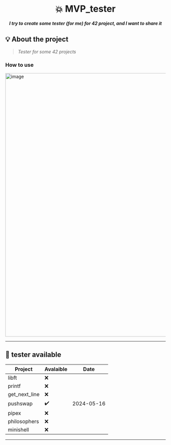 <h1 align="center">
	💥 MVP_tester
</h1>

<p align="center">
	<b><i>I try to create some tester (for me) for 42 project, and I want to share it</i></b><br>
</p>

## 💡 About the project

> _Tester for some 42 projects_

### How to use

<img width="827" alt="image" src="https://github.com/MVPee/42_MVP/assets/93082514/0b93e831-17d5-4c66-9141-a5baa4a8587e">


---------

## 📢 tester available

  | Project | Avalaible | Date |
  | --- | --- | --- |
  | libft | ❌ |  |
  | printf | ❌ |  |
  | get_next_line | ❌ |  |
  | pushswap | ✔️ | 2024-05-16 |
  | pipex | ❌ |  |
  | philosophers | ❌ |  |
  | minishell | ❌ |  |

---------

